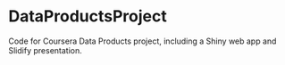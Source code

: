 DataProductsProject
===================

Code for Coursera Data Products project, including a Shiny web app and Slidify presentation.
